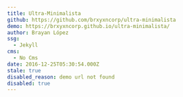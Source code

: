 ```yaml
---
title: Ultra-Minimalista
github: https://github.com/brxyxncorp/ultra-minimalista
demo: https://brxyxncorp.github.io/ultra-minimalista/
author: Brayan López
ssg:
  - Jekyll
cms:
  - No Cms
date: 2016-12-25T05:30:54.000Z
stale: true
disabled_reason: demo url not found
disabled: true
---
```

